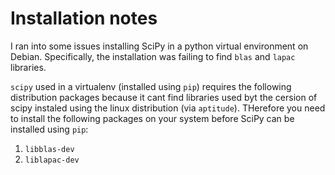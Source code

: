 # Installation notes

I ran into some issues installing SciPy in a python virtual environment on Debian. Specifically, the installation was failing to find `blas` and `lapac` libraries.

`scipy` used in a virtualenv (installed using `pip`) requires the following distribution packages because it cant find libraries used byt the cersion of scipy instaled using the linux distribution (via `aptitude`). THerefore you need to install the following packages on your system before SciPy can be installed using `pip`:

1. `libblas-dev`
2. `liblapac-dev`
